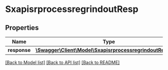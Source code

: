 # SxapisrprocessregrindoutResp

## Properties
Name | Type | Description | Notes
------------ | ------------- | ------------- | -------------
**response** | [**\Swagger\Client\Model\SxapisrprocessregrindoutResponse**](SxapisrprocessregrindoutResponse.md) |  | [optional] 

[[Back to Model list]](../README.md#documentation-for-models) [[Back to API list]](../README.md#documentation-for-api-endpoints) [[Back to README]](../README.md)


